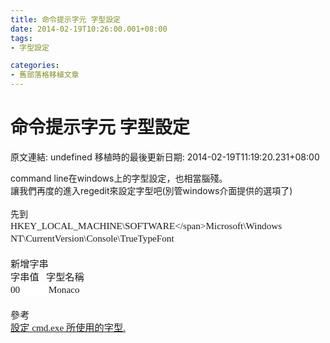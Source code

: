 ```yaml
---
title: 命令提示字元 字型設定
date: 2014-02-19T10:26:00.001+08:00
tags: 
- 字型設定

categories:
- 舊部落格移植文章
---
```


# 命令提示字元 字型設定

原文連結: undefined
移植時的最後更新日期: 2014-02-19T11:19:20.231+08:00

command line在windows上的字型設定，也相當腦殘。<br />讓我們再度的進入regedit來設定字型吧(別管windows介面提供的選項了)<br /><br />先到<br /><span style="background-color: white; font-family: 'Microsoft JhengHei', 微軟正黑, 'Times New Roman', sans-serif; font-size: 15.199999809265137px; line-height: 20.399999618530273px;">HKEY_LOCAL_MACHINE\SOFTWARE\</span><span style="background-color: white; font-family: 'Microsoft JhengHei', 微軟正黑, 'Times New Roman', sans-serif; font-size: 15.199999809265137px; line-height: 20.399999618530273px;">Microsoft\Windows NT\CurrentVersion\Console\TrueTypeFont</span><br /><span style="background-color: white; font-family: 'Microsoft JhengHei', 微軟正黑, 'Times New Roman', sans-serif; font-size: 15.199999809265137px; line-height: 20.399999618530273px;"><br /></span><span style="background-color: white; font-family: 'Microsoft JhengHei', 微軟正黑, 'Times New Roman', sans-serif; font-size: 15.199999809265137px; line-height: 20.399999618530273px;">新增字串</span><br /><span style="background-color: white; font-family: 'Microsoft JhengHei', 微軟正黑, 'Times New Roman', sans-serif; font-size: 15.199999809265137px; line-height: 20.399999618530273px;">字串值 &nbsp; 字型名稱</span><br /><span style="background-color: white; font-family: 'Microsoft JhengHei', 微軟正黑, 'Times New Roman', sans-serif; font-size: 15.199999809265137px; line-height: 20.399999618530273px;">00 &nbsp; &nbsp; &nbsp; &nbsp; &nbsp; &nbsp;Monaco</span><br /><span style="background-color: white; font-family: 'Microsoft JhengHei', 微軟正黑, 'Times New Roman', sans-serif; font-size: 15.199999809265137px; line-height: 20.399999618530273px;"><br /></span>參考<br /><a href="http://blog.xuite.net/porpoise/blog/13269511">設定 cmd.exe 所使用的字型.</a>
